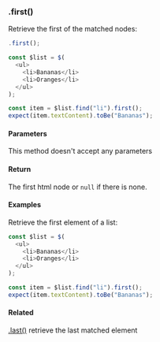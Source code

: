 ### .first()

Retrieve the first of the matched nodes:

```js
.first();
```

```js
const $list = $(
  <ul>
    <li>Bananas</li>
    <li>Oranges</li>
  </ul>
);

const item = $list.find("li").first();
expect(item.textContent).toBe("Bananas");
```

#### Parameters

This method doesn't accept any parameters

#### Return

The first html node or `null` if there is none.

#### Examples

Retrieve the first element of a list:

```js
const $list = $(
  <ul>
    <li>Bananas</li>
    <li>Oranges</li>
  </ul>
);

const item = $list.find("li").first();
expect(item.textContent).toBe("Bananas");
```

#### Related

[.last()](#last) retrieve the last matched element
